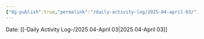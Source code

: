 ```yaml
---
{"dg-publish":true,"permalink":"/daily-activity-log/2025-04-april-03/","noteIcon":"","created":"2025-05-23T14:53:48.858-05:00"}
---
```


Date: [[-Daily Activity Log-/2025 04-April 03\|2025 04-April 03]]

